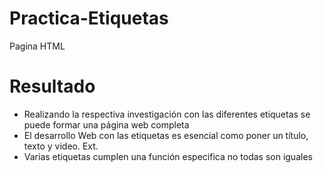 # Practica-Etiquetas

Pagina HTML 

<h1>Resultado</h1>

<ul>
  <li> Realizando la respectiva investigación con las diferentes etiquetas se puede formar una página web
completa</li>
  <li>El desarrollo Web con las etiquetas es esencial como poner un título, texto y video. Ext. </li>
  <li> Varias etiquetas cumplen una función especifica no todas son iguales</li>
 
  </ul>



